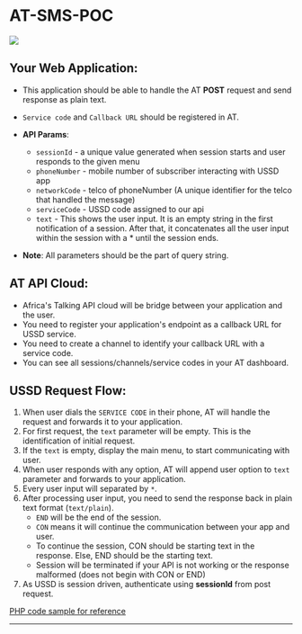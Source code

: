 # AT-SMS-POC
![](https://res.cloudinary.com/dbcrzw17s/image/upload/v1549388402/yoda%20course%20artwork/ussd-overview.png)

## Your Web Application:
* This application should be able to handle the AT **POST** request and send response as plain text.
* `Service code` and `Callback URL` should be registered in AT.
* **API Params**:
    - `sessionId`	- a unique value generated when session starts and user responds to the given menu
    - `phoneNumber`	- mobile number of subscriber interacting with USSD app
    - `networkCode`	- telco of phoneNumber (A unique identifier for the telco that handled the message)
    - `serviceCode`	- USSD code assigned to our api
    - `text`		- This shows the user input. It is an empty string in the first notification of a session. After that, it concatenates all the user input within the session with a * until the session ends.

* **Note**: All parameters should be the part of query string.

## AT API Cloud:
- Africa's Talking API cloud will be bridge between your application and the user.
- You need to register your application's endpoint as a callback URL for USSD service.
- You need to create a channel to identify your callback URL with a service code.
- You can see all sessions/channels/service codes in your AT dashboard.

## USSD Request Flow:
1. When user dials the `SERVICE CODE` in their phone, AT will handle the request and forwards it to your application.
2. For first request, the `text` parameter will be empty. This is the identification of initial request.
3. If the `text` is empty, display the main menu, to start communicating with user.
4. When user responds with any option, AT will append user option to `text` parameter and forwards to your application.
5. Every user input will separated by `*`.
6. After processing user input, you need to send the response back in plain text format (`text/plain`).
    * `END` will be the end of the session.
    * `CON` means it will continue the communication between your app and user.
    * To continue the session, CON should be starting text in the response. Else, END should be the starting text.
    * Session will be terminated if your API is not working or the response malformed (does not begin with CON or END)
7. As USSD is session driven, authenticate using **sessionId** from post request.

[PHP code sample for reference](https://build.at-labs.io/docs/ussd%2Foverview)

-------------------------------------------------------------------------------------

